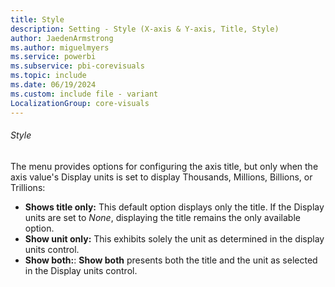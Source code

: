```yaml
---
title: Style
description: Setting - Style (X-axis & Y-axis, Title, Style)
author: JaedenArmstrong
ms.author: miguelmyers
ms.service: powerbi
ms.subservice: pbi-corevisuals
ms.topic: include
ms.date: 06/19/2024
ms.custom: include file - variant
LocalizationGroup: core-visuals
---
```

###### Style

The menu provides options for configuring the axis title, but only when the axis value's Display units is set to display Thousands, Millions, Billions, or Trillions:

- **Shows title only:** This default option displays only the title. If the Display units are set to *None*, displaying the title remains the only available option.
- **Show unit only:** This exhibits solely the unit as determined in the display units control.
- **Show both:**: **Show both** presents both the title and the unit as selected in the Display units control.
